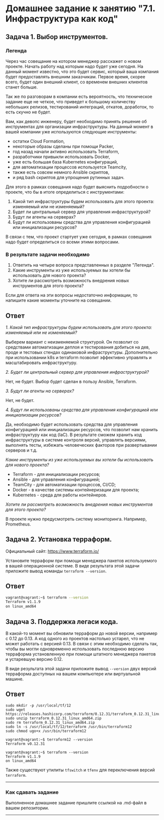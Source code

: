 # Домашнее задание к занятию "7.1. Инфраструктура как код"

## Задача 1. Выбор инструментов. 
 
### Легенда
 
Через час совещание на котором менеджер расскажет о новом проекте. Начать работу над которым надо 
будет уже сегодня. 
На данный момент известно, что это будет сервис, который ваша компания будет предоставлять внешним заказчикам.
Первое время, скорее всего, будет один внешний клиент, со временем внешних клиентов станет больше.

Так же по разговорам в компании есть вероятность, что техническое задание еще не четкое, что приведет к большому
количеству небольших релизов, тестирований интеграций, откатов, доработок, то есть скучно не будет.  
   
Вам, как девопс инженеру, будет необходимо принять решение об инструментах для организации инфраструктуры.
На данный момент в вашей компании уже используются следующие инструменты: 
- остатки Сloud Formation, 
- некоторые образы сделаны при помощи Packer,
- год назад начали активно использовать Terraform, 
- разработчики привыкли использовать Docker, 
- уже есть большая база Kubernetes конфигураций, 
- для автоматизации процессов используется Teamcity, 
- также есть совсем немного Ansible скриптов, 
- и ряд bash скриптов для упрощения рутинных задач.  

Для этого в рамках совещания надо будет выяснить подробности о проекте, что бы в итоге определиться с инструментами:

1. Какой тип инфраструктуры будем использовать для этого проекта: изменяемый или не изменяемый?
1. Будет ли центральный сервер для управления инфраструктурой?
1. Будут ли агенты на серверах?
1. Будут ли использованы средства для управления конфигурацией или инициализации ресурсов? 
 
В связи с тем, что проект стартует уже сегодня, в рамках совещания надо будет определиться со всеми этими вопросами.

### В результате задачи необходимо

1. Ответить на четыре вопроса представленных в разделе "Легенда". 
1. Какие инструменты из уже используемых вы хотели бы использовать для нового проекта? 
1. Хотите ли рассмотреть возможность внедрения новых инструментов для этого проекта? 

Если для ответа на эти вопросы недостаточно информации, то напишите какие моменты уточните на совещании.

## Ответ

_1. Какой тип инфраструктуры будем использовать для этого проекта: изменяемый или не изменяемый?_

Выберем вариант с неизменяемой структурой.
Он позволит со средствами автоматизации деплоя и тестирования добиться на дев, проде и тестовых стендах одинаковой инфраструктуры.
Дополнительно при использовании k8s и terraform позволит эффективно управлять и масштабировать инфраструктуру.

_2. Будет ли центральный сервер для управления инфраструктурой?_

Нет, не будет. Выбор будет сделан в пользу Ansible, Terraform.

_3. Будут ли агенты на серверах?_

Нет, не будет.

_4. Будут ли использованы средства для управления конфигурацией или инициализации ресурсов?_

Да, необходимо будет использовать средства для управления конфигурацией или инициализации ресурсов, что позволит нам хранить инфраструктуру как код (IaC). В результате сможем хранить код инфраструктуры в системе контроля версий, управлять версиями, выполнять тесты, избежать человеческих факторов при развертывании серверов и т.д.

_Какие инструменты из уже используемых вы хотели бы использовать для нового проекта?_

- Terraform - для инициализации ресурсов;
- Ansible - для управления конфигурацией;
- TeamCity - для автоматизации процессов, CI/CD;
- Docker - в качестве системы контейнеризации для проекта;
- Kubernetes - среда для работы контейнеров.

_Хотите ли рассмотреть возможность внедрения новых инструментов для этого проекта?_

В проекте нужно предусмотреть систему мониторинга. Например, Prometheus. 


## Задача 2. Установка терраформ. 

Официальный сайт: https://www.terraform.io/

Установите терраформ при помощи менеджера пакетов используемого в вашей операционной системе.
В виде результата этой задачи приложите вывод команды `terraform --version`.

## Ответ

```bash
vagrant@vagrant:~$ terraform --version
Terraform v1.1.9
on linux_amd64
```

## Задача 3. Поддержка легаси кода. 

В какой-то момент вы обновили терраформ до новой версии, например с 0.12 до 0.13. 
А код одного из проектов настолько устарел, что не может работать с версией 0.13. 
В связи с этим необходимо сделать так, чтобы вы могли одновременно использовать последнюю версию терраформа установленную при помощи
штатного менеджера пакетов и устаревшую версию 0.12. 

В виде результата этой задачи приложите вывод `--version` двух версий терраформа доступных на вашем компьютере 
или виртуальной машине.

## Ответ

```shell
sudo mkdir -p /usr/local/tf/12
sudo wget https://releases.hashicorp.com/terraform/0.12.31/terraform_0.12.31_linux_amd64.zip
sudo unzip terraform_0.12.31_linux_amd64.zip
sudo rm terraform_0.12.31_linux_amd64.zip
sudo ln -s /usr/local/tf/12/terraform /usr/bin/terraform12
sudo chmod ugo+x /usr/bin/terraform12
```
```shell
vagrant@vagrant:~$ terraform12 --version
Terraform v0.12.31

vagrant@vagrant:~$ terraform --version
Terraform v1.1.9
on linux_amd64
```

Также существуют утилиты `tfswitch` и `tfenv` для переключения версий `terraform`.

---

### Как cдавать задание

Выполненное домашнее задание пришлите ссылкой на .md-файл в вашем репозитории.

---
